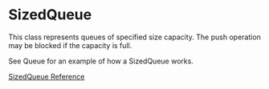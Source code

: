 # SizedQueue

This class represents queues of specified size capacity.  The push operation
may be blocked if the capacity is full.

See Queue for an example of how a SizedQueue works.

[SizedQueue Reference](https://ruby-doc.org/core-2.6/SizedQueue.html)
